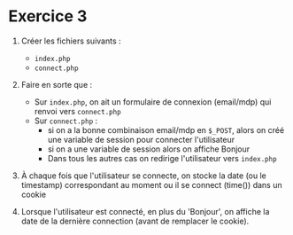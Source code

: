 # Exercice 3

1. Créer les fichiers suivants :
   - `index.php`
   - `connect.php`

2. Faire en sorte que :
   - Sur `index.php`, on ait un formulaire de connexion (email/mdp) qui renvoi vers `connect.php`
   - Sur `connect.php` :
     - si on a la bonne combinaison email/mdp en `$_POST`, alors on créé une variable de session pour connecter l'utilisateur
     - si on a une variable de session alors on affiche Bonjour
     - Dans tous les autres cas on redirige l'utilisateur vers `index.php`

3. À chaque fois que l'utilisateur se connecte, on stocke la date (ou le timestamp) correspondant au moment ou il se connect (time()) dans un cookie

4. Lorsque l'utilisateur est connecté, en plus du 'Bonjour', on affiche la date de la dernière connection (avant de remplacer le cookie).